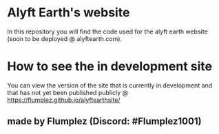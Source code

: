 # Alyft Earth's website

In this repository you will find the code used for the alyft earth website (soon to be deployed @ alyftearth.com).

# How to see the in development site

You can view the version of the site that is currently in development and that has not yet been published publicly @ https://flumplez.github.io/alyftearthsite/

## made by Flumplez (Discord: #Flumplez1001)